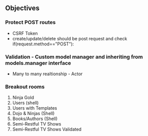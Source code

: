 ## Objectives

### Protect POST routes 
- CSRF Token
- create/update/delete should be post request and check if(request.method=="POST"):


### Validation - Custom model manager and  inheriting from models.manager interface
* Many to many realtionship - Actor

### Breakout rooms
1. Ninja Gold	
2. Users (shell)
3. Users with Templates
4. Dojo & Ninjas (Shell)
5. Books/Authors (Shell)
6. Semi-Restful TV Shows
7. Semi-Restful TV Shows Validated
